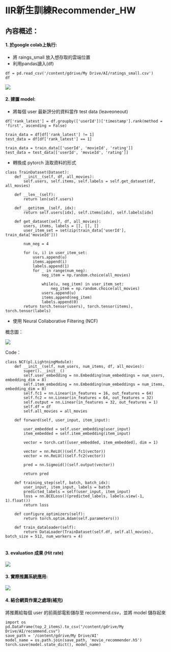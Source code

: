 # IIR新生訓練Recommender_HW
## 內容概述：
#### 1. 於google colab上執行:
*    將 raings_small 放入想存取的雲端位置
*    利用pandas讀入(df)
   
```
df = pd.read_csv('/content/gdrive/My Drive/AI/ratings_small.csv')
df
```

![](https://i.imgur.com/MyPgqui.png)


#### 2. 建置 model:
* 將每個 user 最新評分的資料當作 test data (leaveoneout)

```
df['rank_latest'] = df.groupby(['userId'])['timestamp'].rank(method = 'first', ascending = False)

train_data = df[df['rank_latest'] != 1]
test_data = df[df['rank_latest'] == 1]

train_data = train_data[['userId', 'movieId', 'rating']]
test_data = test_data[['userId', 'movieId', 'rating']]
```

* 轉換成 pytorch 汲取資料的形式

```
class TrainDataset(Dataset):
    def __init__(self, df, all_movies):
        self.users, self.items, self.labels = self.get_dataset(df, all_movies)
        
    def __len__(self):
        return len(self.users)
    
    def __getitem__(self, idx):
        return self.users[idx], self.items[idx], self.labels[idx]
    
    def get_dataset(self, df, all_movies):
        users, items, labels = [], [], []
        user_item_set = set(zip(train_data['userId'], train_data['movieId']))

        num_neg = 4

        for (u, i) in user_item_set:
            users.append(u)
            items.append(i)
            labels.append(1)
            for _ in range(num_neg):
                neg_item = np.random.choice(all_movies)

                while(u, neg_item) in user_item_set:
                    neg_item = np.random.choice(all_movies)
                users.append(u)
                items.append(neg_item)
                labels.append(0)
        return torch.tensor(users), torch.tensor(items), torch.tensor(labels)
```


* 使用 Neural Collaborative Filtering (NCF)

概念圖：

![](https://i.imgur.com/vLaK1m8.png)

Code：

```
class NCF(pl.LightningModule):
    def __init__(self, num_users, num_items, df, all_movies):
        super().__init__()
        self.user_embedding = nn.Embedding(num_embeddings = num_users, embedding_dim = 8)
        self.item_embedding = nn.Embedding(num_embeddings = num_items, embedding_dim = 8)
        self.fc1 = nn.Linear(in_features = 16, out_features = 64)
        self.fc2 = nn.Linear(in_features = 64, out_features = 32)
        self.output = nn.Linear(in_features = 32, out_features = 1)
        self.df = df
        self.all_movies = all_movies
        
    def forward(self, user_input, item_input):
        
        user_embedded = self.user_embedding(user_input)
        item_embedded = self.item_embedding(item_input)
        
        vector = torch.cat([user_embedded, item_embedded], dim = 1)
        
        vector = nn.ReLU()(self.fc1(vector))
        vector = nn.ReLU()(self.fc2(vector))
        
        pred = nn.Sigmoid()(self.output(vector))
        
        return pred
    
    def training_step(self, batch, batch_idx):
        user_input, item_input, labels = batch
        predicted_labels = self(user_input, item_input)
        loss = nn.BCELoss()(predicted_labels, labels.view(-1, 1).float())
        return loss
    
    def configure_optimizers(self):
        return torch.optim.Adam(self.parameters())
    
    def train_dataloader(self):
        return DataLoader(TrainDataset(self.df, self.all_movies), batch_size = 512, num_workers = 4)
    
```



#### 3. evaluation 成果 (Hit rate)

![](https://i.imgur.com/tkJFQpt.png)


#### 3. 實際推薦系統應用:

![](https://i.imgur.com/buwxALN.png)

#### 4. 結合網頁作業之處理(補充)
將推薦給每個 user 的前兩部電影儲存至 recommend.csv，並將 model 儲存起來


```
import os
pd.DataFrame(top_2_items).to_csv("/content/gdrive/My Drive/AI/recommend.csv")
save_path = '/content/gdrive/My Drive/AI'
model_name = os.path.join(save_path, 'movie_recommender.h5')
torch.save(model.state_dict(), model_name)
```


